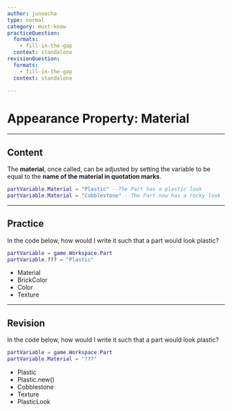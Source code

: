 ```yaml
---
author: junoocha
type: normal
category: must-know
practiceQuestion:
  formats:
    - fill-in-the-gap
  context: standalone
revisionQuestion:
  formats:
    - fill-in-the-gap
  context: standalone

---
```


# Appearance Property: Material
---

## Content

The **material**, once called, can be adjusted by setting the variable to be equal to the **name of the material in quotation marks**.

```lua
partVariable.Material = "Plastic" --The Part has a plastic look
partVariable.Material = "Cobblestone" --The Part now has a rocky look 
```

---

## Practice

In the code below, how would I write it such that a part would look plastic?

```lua
partVariable = game.Workspace.Part
partVariable.??? = "Plastic"
```

- Material
- BrickColor
- Color
- Texture

---

## Revision
In the code below, how would I write it such that a part would look plastic?
```lua
partVariable = game.Workspace.Part
partVariable.Material = "???"
```

- Plastic
- Plastic.new()
- Cobblestone
- Texture
- PlasticLook